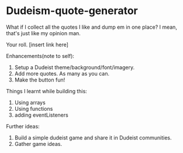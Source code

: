 # Dudeism-quote-generator

What if I collect all the quotes I like and dump em in one place? I mean, that's just like my opinion man.

Your roll. [insert link here]

Enhancements(note to self):
1. Setup a Dudeist theme/background/font/imagery.
2. Add more quotes. As many as you can.
3. Make the button fun!

Things I learnt while building this:

1. Using arrays
2. Using functions
3. adding eventListeners

Further ideas: 
1. Build a simple dudeist game and share it in Dudeist communities.
2. Gather game ideas.